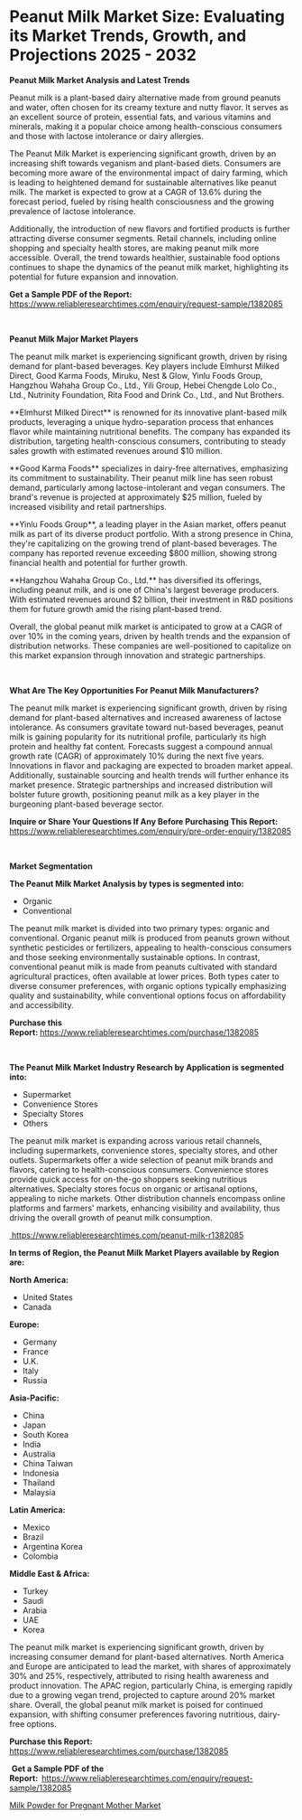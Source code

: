 <p><h1>Peanut Milk Market Size: Evaluating its Market Trends, Growth, and Projections 2025 - 2032</h1></p><p><strong>Peanut Milk Market Analysis and Latest Trends</strong></p>
<p><p>Peanut milk is a plant-based dairy alternative made from ground peanuts and water, often chosen for its creamy texture and nutty flavor. It serves as an excellent source of protein, essential fats, and various vitamins and minerals, making it a popular choice among health-conscious consumers and those with lactose intolerance or dairy allergies.</p><p>The Peanut Milk Market is experiencing significant growth, driven by an increasing shift towards veganism and plant-based diets. Consumers are becoming more aware of the environmental impact of dairy farming, which is leading to heightened demand for sustainable alternatives like peanut milk. The market is expected to grow at a CAGR of 13.6% during the forecast period, fueled by rising health consciousness and the growing prevalence of lactose intolerance.</p><p>Additionally, the introduction of new flavors and fortified products is further attracting diverse consumer segments. Retail channels, including online shopping and specialty health stores, are making peanut milk more accessible. Overall, the trend towards healthier, sustainable food options continues to shape the dynamics of the peanut milk market, highlighting its potential for future expansion and innovation.</p></p>
<p><strong>Get a Sample PDF of the Report:&nbsp;</strong> <a href="https://www.reliableresearchtimes.com/enquiry/request-sample/1382085?utm_campaign=2033&utm_medium=2&utm_source=Github&utm_content=ia&utm_term=14022025&utm_id=peanut-milk">https://www.reliableresearchtimes.com/enquiry/request-sample/1382085</a></p>
<p>&nbsp;</p>
<p><strong>Peanut Milk Major Market Players</strong></p>
<p><p>The peanut milk market is experiencing significant growth, driven by rising demand for plant-based beverages. Key players include Elmhurst Milked Direct, Good Karma Foods, Miruku, Nest & Glow, Yinlu Foods Group, Hangzhou Wahaha Group Co., Ltd., Yili Group, Hebei Chengde Lolo Co., Ltd., Nutrinity Foundation, Rita Food and Drink Co., Ltd., and Nut Brothers.</p><p>**Elmhurst Milked Direct** is renowned for its innovative plant-based milk products, leveraging a unique hydro-separation process that enhances flavor while maintaining nutritional benefits. The company has expanded its distribution, targeting health-conscious consumers, contributing to steady sales growth with estimated revenues around $10 million.</p><p>**Good Karma Foods** specializes in dairy-free alternatives, emphasizing its commitment to sustainability. Their peanut milk line has seen robust demand, particularly among lactose-intolerant and vegan consumers. The brand's revenue is projected at approximately $25 million, fueled by increased visibility and retail partnerships.</p><p>**Yinlu Foods Group**, a leading player in the Asian market, offers peanut milk as part of its diverse product portfolio. With a strong presence in China, they're capitalizing on the growing trend of plant-based beverages. The company has reported revenue exceeding $800 million, showing strong financial health and potential for further growth.</p><p>**Hangzhou Wahaha Group Co., Ltd.** has diversified its offerings, including peanut milk, and is one of China's largest beverage producers. With estimated revenues around $2 billion, their investment in R&D positions them for future growth amid the rising plant-based trend.</p><p>Overall, the global peanut milk market is anticipated to grow at a CAGR of over 10% in the coming years, driven by health trends and the expansion of distribution networks. These companies are well-positioned to capitalize on this market expansion through innovation and strategic partnerships.</p></p>
<p>&nbsp;</p>
<p><strong>What Are The Key Opportunities For Peanut Milk Manufacturers?</strong></p>
<p><p>The peanut milk market is experiencing significant growth, driven by rising demand for plant-based alternatives and increased awareness of lactose intolerance. As consumers gravitate toward nut-based beverages, peanut milk is gaining popularity for its nutritional profile, particularly its high protein and healthy fat content. Forecasts suggest a compound annual growth rate (CAGR) of approximately 10% during the next five years. Innovations in flavor and packaging are expected to broaden market appeal. Additionally, sustainable sourcing and health trends will further enhance its market presence. Strategic partnerships and increased distribution will bolster future growth, positioning peanut milk as a key player in the burgeoning plant-based beverage sector.</p></p>
<p><strong>Inquire or Share Your Questions If Any Before Purchasing This Report:</strong> <a href="https://www.reliableresearchtimes.com/enquiry/pre-order-enquiry/1382085?utm_campaign=2033&utm_medium=2&utm_source=Github&utm_content=ia&utm_term=14022025&utm_id=peanut-milk">https://www.reliableresearchtimes.com/enquiry/pre-order-enquiry/1382085</a></p>
<p>&nbsp;</p>
<p><strong>Market Segmentation</strong></p>
<p><strong>The Peanut Milk Market Analysis by types is segmented into:</strong></p>
<p><ul><li>Organic</li><li>Conventional</li></ul></p>
<p><p>The peanut milk market is divided into two primary types: organic and conventional. Organic peanut milk is produced from peanuts grown without synthetic pesticides or fertilizers, appealing to health-conscious consumers and those seeking environmentally sustainable options. In contrast, conventional peanut milk is made from peanuts cultivated with standard agricultural practices, often available at lower prices. Both types cater to diverse consumer preferences, with organic options typically emphasizing quality and sustainability, while conventional options focus on affordability and accessibility.</p></p>
<p><strong>Purchase this Report:&nbsp;</strong><a href="https://www.reliableresearchtimes.com/purchase/1382085?utm_campaign=2033&utm_medium=2&utm_source=Github&utm_content=ia&utm_term=14022025&utm_id=peanut-milk">https://www.reliableresearchtimes.com/purchase/1382085</a></p>
<p>&nbsp;</p>
<p><strong>The Peanut Milk Market Industry Research by Application is segmented into:</strong></p>
<p><ul><li>Supermarket</li><li>Convenience Stores</li><li>Specialty Stores</li><li>Others</li></ul></p>
<p><p>The peanut milk market is expanding across various retail channels, including supermarkets, convenience stores, specialty stores, and other outlets. Supermarkets offer a wide selection of peanut milk brands and flavors, catering to health-conscious consumers. Convenience stores provide quick access for on-the-go shoppers seeking nutritious alternatives. Specialty stores focus on organic or artisanal options, appealing to niche markets. Other distribution channels encompass online platforms and farmers' markets, enhancing visibility and availability, thus driving the overall growth of peanut milk consumption.</p></p>
<p><a href="https://www.reliableresearchtimes.com/peanut-milk-r1382085?utm_campaign=2033&utm_medium=2&utm_source=Github&utm_content=ia&utm_term=14022025&utm_id=peanut-milk">&nbsp;https://www.reliableresearchtimes.com/peanut-milk-r1382085</a></p>
<p><strong>In terms of Region, the Peanut Milk Market Players available by Region are:</strong></p>
<p>
    <p> <strong> North America: </strong>
        <ul>
            <li>United States</li>
            <li>Canada</li>
        </ul>
        </p> 
    <p> <strong> Europe: </strong>
        <ul>
            <li>Germany</li>
            <li>France</li>
            <li>U.K.</li>
            <li>Italy</li>
            <li>Russia</li>
        </ul>
        </p> 
    <p> <strong> Asia-Pacific: </strong>
        <ul>
            <li>China</li>
            <li>Japan</li>
            <li>South Korea</li>
            <li>India</li>
            <li>Australia</li>
            <li>China Taiwan</li>
            <li>Indonesia</li>
            <li>Thailand</li>
            <li>Malaysia</li>
        </ul>
        </p> 
    <p> <strong> Latin America: </strong>
        <ul>
            <li>Mexico</li>
            <li>Brazil</li>
            <li>Argentina Korea</li>
            <li>Colombia</li>
        </ul>
        </p> 
    <p> <strong> Middle East & Africa: </strong>
        <ul>
            <li>Turkey</li>
            <li>Saudi</li>
            <li>Arabia</li>
            <li>UAE</li>
            <li>Korea</li>
        </ul>
    </p>
    </p>
<p><p>The peanut milk market is experiencing significant growth, driven by increasing consumer demand for plant-based alternatives. North America and Europe are anticipated to lead the market, with shares of approximately 30% and 25%, respectively, attributed to rising health awareness and product innovation. The APAC region, particularly China, is emerging rapidly due to a growing vegan trend, projected to capture around 20% market share. Overall, the global peanut milk market is poised for continued expansion, with shifting consumer preferences favoring nutritious, dairy-free options.</p></p>
<p><strong>Purchase this Report: </strong><a href="https://www.reliableresearchtimes.com/purchase/1382085?utm_campaign=2033&utm_medium=2&utm_source=Github&utm_content=ia&utm_term=14022025&utm_id=peanut-milk">https://www.reliableresearchtimes.com/purchase/1382085</a></p>
<p>&nbsp;<strong>Get a Sample PDF of the Report:&nbsp;&nbsp;</strong><a href="https://www.reliableresearchtimes.com/enquiry/request-sample/1382085?utm_campaign=2033&utm_medium=2&utm_source=Github&utm_content=ia&utm_term=14022025&utm_id=peanut-milk">https://www.reliableresearchtimes.com/enquiry/request-sample/1382085</a></p>
<p><strong></strong></p>
<p><p><a href="https://github.com/ygfu6u/Market-Research-Report-List-1/blob/main/milk-powder-for-pregnant-mother-market.md?utm_campaign=2033&utm_medium=2&utm_source=Github&utm_content=ia&utm_term=14022025&utm_id=peanut-milk">Milk Powder for Pregnant Mother Market</a></p></p>